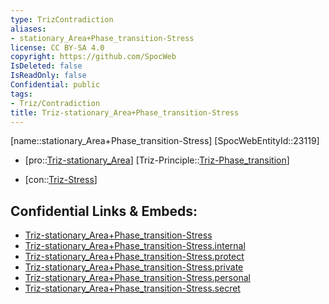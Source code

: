 ```yaml
---
type: TrizContradiction
aliases:
- stationary_Area+Phase_transition-Stress
license: CC BY-SA 4.0
copyright: https://github.com/SpocWeb
IsDeleted: false
IsReadOnly: false
Confidential: public
tags: 
- Triz/Contradiction
title: Triz-stationary_Area+Phase_transition-Stress
---
```

[name::stationary_Area+Phase_transition-Stress]
[SpocWebEntityId::23119]
+ [pro::[Triz-stationary_Area](tech/Triz/Parameter/Triz-stationary_Area.md)]
[Triz-Principle::[Triz-Phase_transition](tech/Triz/Principle/Triz-Phase_transition.md)]
- [con::[Triz-Stress](tech/Triz/Parameter/Triz-Stress.md)]



## Confidential Links & Embeds: 
- [Triz-stationary_Area+Phase_transition-Stress](../../../../_public/tech/Triz/Contradict/Triz-stationary_Area+Phase_transition-Stress.md) 
- [Triz-stationary_Area+Phase_transition-Stress.internal](../../../../_internal/tech/Triz/Contradict/Triz-stationary_Area+Phase_transition-Stress.internal.md) 
- [Triz-stationary_Area+Phase_transition-Stress.protect](../../../../_protect/tech/Triz/Contradict/Triz-stationary_Area+Phase_transition-Stress.protect.md) 
- [Triz-stationary_Area+Phase_transition-Stress.private](../../../../_private/tech/Triz/Contradict/Triz-stationary_Area+Phase_transition-Stress.private.md) 
- [Triz-stationary_Area+Phase_transition-Stress.personal](../../../../_personal/tech/Triz/Contradict/Triz-stationary_Area+Phase_transition-Stress.personal.md) 
- [Triz-stationary_Area+Phase_transition-Stress.secret](../../../../_secret/tech/Triz/Contradict/Triz-stationary_Area+Phase_transition-Stress.secret.md) 
